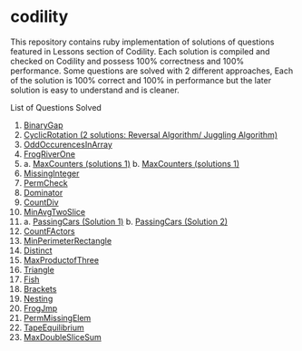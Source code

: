 # codility
This repository contains ruby implementation of solutions of questions featured in Lessons section of Codility. 
Each solution is compiled and checked on Codility and possess 100% correctness and 100% performance. 
Some questions are solved with 2 different approaches, Each of the solution is 100% correct and 100% in performance but the later solution is easy to understand and is cleaner.

List of Questions Solved

1. [BinaryGap](https://github.com/kumar91gopi/codility/blob/master/Iterations/BinaryGap.rb)
2. [CyclicRotation (2 solutions: Reversal Algorithm/ Juggling Algorithm)](https://github.com/kumar91gopi/codility/blob/master/Arrays/CyclicRotation.rb)
3. [OddOccurencesInArray](https://github.com/kumar91gopi/codility/blob/master/Arrays/OddOccurencesInArray.rb)
4. [FrogRiverOne](https://github.com/kumar91gopi/codility/blob/master/Counting%20Elements/FrogRiverOne.rb)
5. a. [MaxCounters (solutions 1)](https://github.com/kumar91gopi/codility/blob/master/Counting%20Elements/MaxCounters.rb)
   b. [MaxCounters (solutions 1)](https://github.com/kumar91gopi/codility/blob/master/Counting%20Elements/MaxCounters1.rb)
6. [MissingInteger](https://github.com/kumar91gopi/codility/blob/master/Counting%20Elements/MissingInteger.rb)
7. [PermCheck](https://github.com/kumar91gopi/codility/blob/master/Counting%20Elements/PermCheck.rb)
8. [Dominator](https://github.com/kumar91gopi/codility/blob/master/Leader/Dominator.rb)
9. [CountDiv](https://github.com/kumar91gopi/codility/blob/master/Prefix%20Sums/CountDiv.rb)
10. [MinAvgTwoSlice](https://github.com/kumar91gopi/codility/blob/master/Prefix%20Sums/MinAvgTwoSlice.rb)
11. a. [PassingCars (Solution 1)](https://github.com/kumar91gopi/codility/blob/master/Prefix%20Sums/PassingCars.rb)
    b. [PassingCars (Solution 2)](https://github.com/kumar91gopi/codility/blob/master/Prefix%20Sums/PassingCars1.rb)
12. [CountFActors](https://github.com/kumar91gopi/codility/blob/master/Prime%20and%20composite%20numbers/CountFactors.rb)
13. [MinPerimeterRectangle](https://github.com/kumar91gopi/codility/blob/master/Prime%20and%20composite%20numbers/MinPerimeterRectangle.rb)
14. [Distinct](https://github.com/kumar91gopi/codility/blob/master/Sorting/Distinct.rb)
15. [MaxProductofThree](https://github.com/kumar91gopi/codility/blob/master/Sorting/MaxProductofThree.rb)
16. [Triangle](https://github.com/kumar91gopi/codility/blob/master/Sorting/Triangle.rb)
17. [Fish](https://github.com/kumar91gopi/codility/blob/master/Stacks%20and%20Queues/Fish.rb)
18. [Brackets](https://github.com/kumar91gopi/codility/blob/master/Stacks%20and%20Queues/Brackets.rb)
19. [Nesting](https://github.com/kumar91gopi/codility/blob/master/Stacks%20and%20Queues/Nesting.rb)
20. [FrogJmp](https://github.com/kumar91gopi/codility/blob/master/Time%20Complexity/FrogJmp.rb)
21. [PermMissingElem](https://github.com/kumar91gopi/codility/blob/master/Time%20Complexity/PermMissingElem.rb)
22. [TapeEquilibrium](https://github.com/kumar91gopi/codility/blob/master/Time%20Complexity/TapeEquilibrium.rb)
23. [MaxDoubleSliceSum](https://github.com/kumar91gopi/codility/blob/master/Maximum%20Slice%20Problem/MaxDoubleSliceSum.rb)

